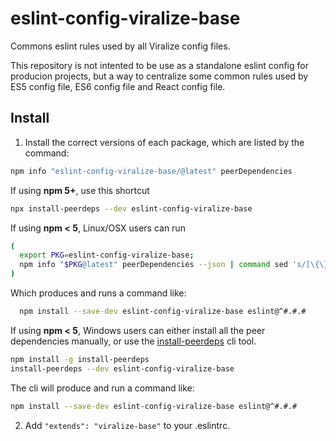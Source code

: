 # eslint-config-viralize-base

Commons eslint rules used by all Viralize config files.

This repository is not intented to be use as a standalone eslint config for producion projects, but a way to centralize some common rules used by ES5 config file, ES6 config file and React config file.

## Install

1. Install the correct versions of each package, which are listed by the command:

  ```sh
  npm info "eslint-config-viralize-base/@latest" peerDependencies
  ```

  If using **npm 5+**, use this shortcut

  ```sh
  npx install-peerdeps --dev eslint-config-viralize-base
  ```

  If using **npm < 5**, Linux/OSX users can run

  ```sh
  (
    export PKG=eslint-config-viralize-base;
    npm info "$PKG@latest" peerDependencies --json | command sed 's/[\{\},]//g ; s/: /@/g' | xargs npm install --save-dev "$PKG@latest"
  )
  ```

  Which produces and runs a command like:

  ```sh
    npm install --save-dev eslint-config-viralize-base eslint@^#.#.#
  ```

  If using **npm < 5**, Windows users can either install all the peer dependencies manually, or use the [install-peerdeps](https://github.com/nathanhleung/install-peerdeps) cli tool.

  ```sh
  npm install -g install-peerdeps
  install-peerdeps --dev eslint-config-viralize-base
  ```

  The cli will produce and run a command like:

  ```sh
  npm install --save-dev eslint-config-viralize-base eslint@^#.#.#
  ```

2. Add `"extends": "viralize-base"` to your .eslintrc.
